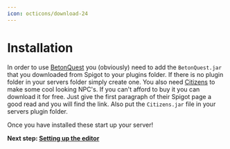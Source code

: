 ```yaml
---
icon: octicons/download-24
---
```

# Installation
In order to use <a href="https://www.spigotmc.org/resources/2117/" target="_blank">BetonQuest</a> you (obviously)
need to add the `BetonQuest.jar` that you downloaded from Spigot to your plugins folder. If there is no plugin folder in your
servers folder simply create one.
You also need <a href="https://www.spigotmc.org/resources/13811/" target="_blank">Citizens</a> to make some cool 
looking NPC's. If you can't afford to buy it you can download it for free.
Just give the first paragraph of their Spigot page a good read and you will find the link. Also put the `Citizens.jar` file in your servers plugin folder.

Once you have installed these start up your server!

**Next step: [Setting up the editor](Setting-up-the-editor.md)**
